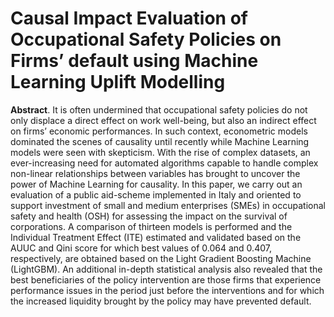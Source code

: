 # Causal Impact Evaluation of Occupational Safety Policies on Firms’ default using Machine Learning Uplift Modelling
**Abstract**. It is often undermined that occupational safety policies do not only displace a direct effect on work well-being, but also an indirect effect on firms’ economic performances. In such context, econometric models dominated the scenes of causality until recently while Machine Learning models were seen with skepticism. With the rise of complex datasets, an ever-increasing need for automated algorithms capable to handle complex non-linear relationships between variables has brought to uncover the power of Machine Learning for causality. In this paper, we carry out an evaluation of a public aid-scheme implemented in Italy and oriented to support investment of small and medium enterprises (SMEs) in occupational safety and health (OSH) for assessing the impact on the survival of corporations. A comparison of thirteen models is performed and the Individual Treatment Effect (ITE) estimated and validated based on the AUUC and Qini score for which best values of 0.064 and 0.407, respectively, are obtained based on the Light Gradient Boosting Machine (LightGBM). An additional in-depth statistical analysis also revealed that the best beneficiaries of the policy intervention are those firms that experience performance issues in the period just before the interventions and for which the increased liquidity brought by the policy may have prevented default.
